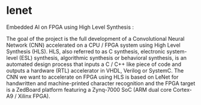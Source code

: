 # lenet
Embedded AI on FPGA using High Level Synthesis :

The goal of the project is the full development of a Convolutional Neural Network (CNN) accelerated on a CPU / FPGA system using High Level Synthesis (HLS). HLS, also referred to as C synthesis, electronic system-level (ESL) synthesis, algorithmic synthesis or behavioral synthesis, is an automated design process that inputs a C / C++ like piece of code and outputs a hardware (RTL) accelerator in VHDL, Verilog or SystemC. The CNN we want to accelerate on FPGA using HLS is based on LeNet for handwritten and machine-printed character recognition and the FPGA target is a ZedBoard platform featuring a Zynq-7000 SoC (ARM dual core Cortex-A9 / Xilinx FPGA).
